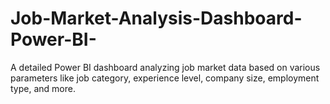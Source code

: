 # Job-Market-Analysis-Dashboard-Power-BI-
A detailed Power BI dashboard analyzing job market data based on various parameters like job category, experience level, company size, employment type, and more.
